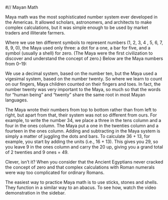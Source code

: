 #// Mayan Math


Maya math was the most sophisticated number system ever developed in the Americas. It allowed scholars, astronomers, and architects to make complex calculations, but it was simple enough to be used by market traders and illiterate farmers.

Where we use ten different symbols to represent numbers (1, 2, 3, 4 , 5, 6, 7, 8, 9, 0), the Maya used only three: a dot for a one, a bar for five, and a symbol (usually a shell) for zero. (The Maya were the first civilization to discover and understand the concept of zero.) Below are the Maya numbers from 0–19:

We use a decimal system, based on the number ten, but the Maya used a vigesimal system, based on the number twenty. So where we learn to count on our fingers, Maya children counted on their fingers and toes. In fact, the number twenty was very important to the Maya, so much so that the words for “human being” and “twenty” share the same root in most Mayan languages.

The Maya wrote their numbers from top to bottom rather than from left to right, but apart from that, their system was not so different from ours. For example, to write the number 34, we place a three in the tens column and a four in the ones column. The Maya put a one in the twenties column and a fourteen in the ones column.
Adding and subtracting in the Maya system is simply a matter of juggling the dots and bars. To calculate 36 + 13, for example, you start by adding the units (i.e., 16 + 13). This gives you 29, so you leave 9 in the ones column and carry the 20 up, giving you a grand total of 2 twenties and 9 ones = 49.

Clever, isn’t it? When you consider that the Ancient Egyptians never cracked the concept of zero and that complex calculations with Roman numerals were way too complicated for ordinary Romans.

The easiest way to practice Maya math is to use sticks, stones and shells.  They function in a similar way to an abacus.  To see how, watch the video demonstration in the sidebar.
